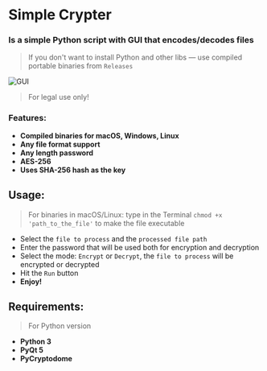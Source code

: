 # Simple Crypter
### Is a simple Python script with GUI that encodes/decodes files 
> If you don't want to install Python and other libs — use compiled portable binaries from `Releases`

![GUI](https://i.ibb.co/9qvvsmj/image.png)
>For legal use only!

### Features:
* **Compiled binaries for macOS, Windows, Linux**
* **Any file format support**
* **Any length password**
* **AES-256**
* **Uses SHA-256 hash as the key**
 
## Usage:
> For binaries in macOS/Linux: type in the Terminal `chmod +x 'path_to_the_file'` to make the file executable
* Select the `file to process` and the `processed file path`
* Enter the password that will be used both for encryption and decryption
* Select the mode: `Encrypt` or `Decrypt`, the `file to process` will be encrypted or decrypted
* Hit the `Run` button
* **Enjoy!**

## Requirements:
>For Python version 
* **Python 3**
* **PyQt 5**
* **PyCryptodome**
